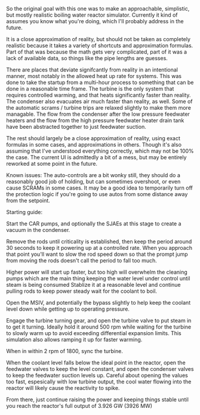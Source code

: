 So the original goal with this one was to make an approachable, simplistic, but mostly realistic boiling water reactor simulator.  Currently it kind of assumes you know what you're doing, which I'll probably address in the future.

It is a close approximation of reality, but should not be taken as completely realistic because it takes a variety of shortcuts and approximation formulas.   Part of that was because the math gets very complicated, part of it was a lack of available data, so things like the pipe lengths are guesses.

There are places that deviate signifcantly from reality in an intentional manner, most notably in the allowed heat up rate for systems.  This was done to take the startup from a multi-hour process to something that can be done in a reasonable time frame.  The turbine is the only system that requires controlled warming, and that heats significantly faster than reality.   The condenser also evacuates air much faster than reality, as well.  Some of the automatic scrams / turbine trips are relaxed slightly to make them more managable.  The flow from the condenser after the low pressure feedwater heaters and the flow from the high pressure feedwater heater drain tank have been abstracted together to just feedwater suction.  

The rest should largely be a close approximation of reality, using exact formulas in some cases, and approximations in others.  Though it's also assuming that I've understood everything correctly, which may not be 100% the case.  The current UI is admittedly a bit of a mess, but may be entirely reworked at some point in the future.   

Known issues:
The auto-controls are a bit wonky still, they should do a reasonably good job of holding, but can sometimes overshoot, or even cause SCRAMs in some cases.  It may be a good idea to temporarily turn off the protection logic if you're going to use autos from some distance away from the setpoint.  

Starting guide:

Start the CAR pumps, and optionally the SJAEs at this stage to create a vacuum in the condenser.

Remove the rods until criticality is established, then keep the period around 30 seconds to keep it powering up at a controlled rate.  When you approach that point you'll want to slow the rod speed down so that the prompt jump from moving the rods doesn't call the period to fall too much.

Higher power will start up faster, but too high will overwhelm the cleaning pumps which are the main thing keeping the water level under control until steam is being consumed
Stablize it at a reasonable level and continue pulling rods to keep power steady wait for the coolant to boil.

Open the MSIV, and potentially the bypass slightly to help keep the coolant level down while getting up to operating pressure.

Engage the turbine turning gear, and open the turbine valve to put steam in to get it turning.  Ideally hold it around 500 rpm while waiting for the turbine to slowly warm up to avoid exceeding differential expansion limits.  This simulation also allows ramping it up for faster warming. 

When in within 2 rpm of 1800, sync the turbine.

When the coolant level falls below the ideal point in the reactor, open the feedwater valves to keep the level constant, and open the condenser valves to keep the feedwater suction levels up.  Careful about opening the values too fast, espesically with low turbine output, the cool water flowing into the reactor will likely cause the reactivity to spike.  

From there, just continue raising the power and keeping things stable until you reach the reactor's full output of 3.926 GW (3926 MW)
